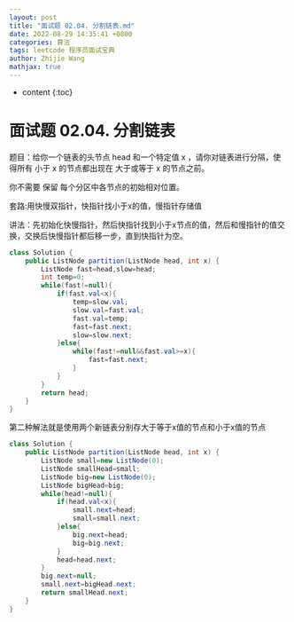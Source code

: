 ```yaml
---
layout: post
title: "面试题 02.04. 分割链表.md"
date: 2022-08-29 14:35:41 +0800
categories: 算法
tags: leetcode 程序员面试宝典
author: Zhijie Wang
mathjax: true
---
```



* content
{:toc}














# 面试题 02.04. 分割链表

题目：给你一个链表的头节点 head 和一个特定值 x ，请你对链表进行分隔，使得所有 小于 x 的节点都出现在 大于或等于 x 的节点之前。

你不需要 保留 每个分区中各节点的初始相对位置。



套路:用快慢双指针，快指针找小于x的值，慢指针存储值

讲法：先初始化快慢指针，然后快指针找到小于x节点的值，然后和慢指针的值交换，交换后快慢指针都后移一步，直到快指针为空。

```java
class Solution {
    public ListNode partition(ListNode head, int x) {
        ListNode fast=head,slow=head;
        int temp=0;
        while(fast!=null){
            if(fast.val<x){
                temp=slow.val;
                slow.val=fast.val;
                fast.val=temp;
                fast=fast.next;
                slow=slow.next;
            }else{
                while(fast!=null&&fast.val>=x){
                    fast=fast.next;
                }
            }
        }
        return head;
    }
}
```

第二种解法就是使用两个新链表分别存大于等于x值的节点和小于x值的节点

```java
class Solution {
    public ListNode partition(ListNode head, int x) {
        ListNode small=new ListNode(0);
        ListNode smallHead=small;
        ListNode big=new ListNode(0);
        ListNode bigHead=big;
        while(head!=null){
            if(head.val<x){
                small.next=head;
                small=small.next;                
            }else{
                big.next=head;
                big=big.next;
            }
            head=head.next;
        }
        big.next=null;
        small.next=bigHead.next;
        return smallHead.next;
    }
}
```


